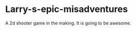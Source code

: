Larry-s-epic-misadventures
==========================
A 2d shooter game in the making. It is going to be awesome.
